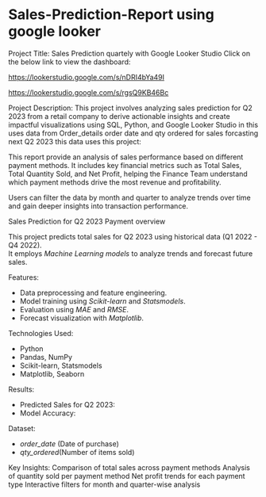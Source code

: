 # Sales-Prediction-Report using google looker 
Project Title: Sales Prediction quartely with Google Looker Studio Click on the below link to view the dashboard:

https://lookerstudio.google.com/s/nDRI4bYa49I

https://lookerstudio.google.com/s/rgsQ9KB46Bc

Project Description: This project involves analyzing sales prediction for Q2 2023 from a retail company to derive actionable insights and create impactful visualizations using SQL, Python, and Google Looker Studio in this uses data from Order_details order date and qty ordered for sales forcasting next Q2 2023 this data uses this project:

This report provide an analysis of sales performance based on different payment methods. It includes key financial metrics such as Total Sales, Total Quantity Sold, and Net Profit, helping the Finance Team understand which payment methods drive the most revenue and profitability.

Users can filter the data by month and quarter to analyze trends over time and gain deeper insights into transaction performance.

Sales Prediction for Q2 2023 
Payment overview

This project predicts total sales for Q2 2023 using historical data (Q1 2022 - Q4 2022).  
It employs *Machine Learning models* to analyze trends and forecast future sales.  

Features:
- Data preprocessing and feature engineering.
- Model training using *Scikit-learn* and *Statsmodels*.
- Evaluation using *MAE* and *RMSE*.
- Forecast visualization with *Matplotlib*.

 Technologies Used:
- Python
- Pandas, NumPy
- Scikit-learn, Statsmodels
- Matplotlib, Seaborn

Results:
- Predicted Sales for Q2 2023: 
- Model Accuracy: 

Dataset:
- *order_date* (Date of purchase)
- *qty_ordered*(Number of items sold)

Key Insights:
Comparison of total sales across payment methods
Analysis of quantity sold per payment method
Net profit trends for each payment type
Interactive filters for month and quarter-wise analysis


